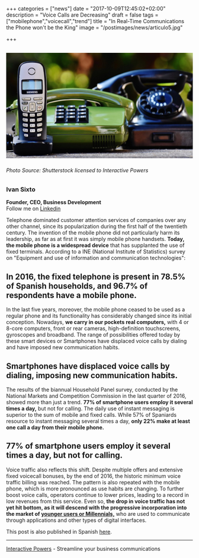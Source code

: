 +++
categories = ["news"]
date = "2017-10-09T12:45:02+02:00"
description = "Voice Calls are Decreasing"
draft = false
tags = ["mobilephone","voicecall","trend"]
title = "In Real-Time Communications the Phone won't be the King"
image = "/postimages/news/articulo5.jpg"

+++

![article4](/postimages/news/articulo5.jpg)
------------
###### Photo Source: Shutterstock licensed to Interactive Powers

###	Ivan Sixto  
**Founder, CEO, Business Development**  
Follow me on [Linkedin](https://www.linkedin.com/in/isixto/)


Telephone dominated customer attention services of companies over any other channel, since its popularization during the first half of the twentieth century. The invention of the mobile phone did not particularly harm its  leadership, as far as at first it was simply mobile phone handsets. **Today, the mobile phone is a widespread device** that has supplanted the use of fixed terminals. According to a INE (National Institute of Statistics) survey on "Equipment and use of information and communication technologies":

## In 2016, the fixed telephone is present in 78.5% of Spanish households, and 96.7% of respondents have a mobile phone.

In the last five years, moreover, the mobile phone ceased to be used as a regular phone and its functionality has considerably changed since its initial conception. Nowadays, **we carry in our pockets real computers,** with 4 or 8-core computers, front or rear cameras, high-definition touchscreens, gyroscopes and broadband. The range of possibilities offered today by these smart devices or Smartphones have displaced voice calls by dialing and have imposed new communication habits.

## Smartphones have displaced voice calls by dialing, imposing new communication habits.

The results of the biannual Household Panel survey, conducted by the National Markets and Competition Commission in the last quarter of 2016, showed more than just a trend. **77% of smartphone users employ it several times a day,** but not for calling. The daily use of instant messaging is superior to the sum of mobile and fixed calls. While 57% of Spaniards resource to instant messaging several times a day, **only 22% make at least one call a day from their mobile phone.**

## 77% of smartphone users employ it several times a day, but not for calling.

Voice traffic also reflects this shift. Despite multiple offers and extensive fixed voicecall bonuses, by the end of 2016, the historic minimum voice traffic billing was reached. The pattern is also repeated with the mobile phone, which is more pronounced as use habits are changing. To further boost voice calls, operators continue to lower prices, leading to a record in low revenues from this service. Even so, **the drop in voice traffic has not yet hit bottom, as it will descend with the progressive incorporation into the market of [younger users or Millennials,](http://localhost:1313/post/trends/millennials-phone/)** who are used to communicate through applications and other types of digital interfaces.


This post is also published in Spanish [here](https://www.linkedin.com/pulse/transformaci%C3%B3n-digital-una-ventana-de-oportunidades-para-iv%C3%A1n-sixto?trk=mp-reader-card).

---
[Interactive Powers](http://www.ivrpowers.com/) - Streamline your business communications


